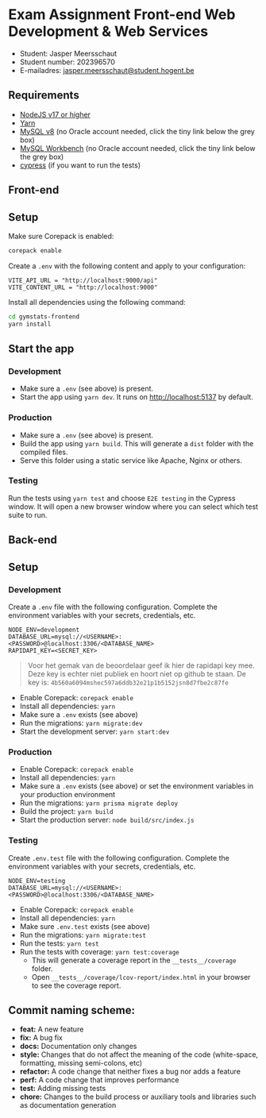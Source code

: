 # Exam Assignment Front-end Web Development & Web Services

- Student: Jasper Meersschaut
- Student number: 202396570
- E-mailadres: [jasper.meersschaut@student.hogent.be](mailto:jasper.meersschaut@student.hogent.be)

## Requirements

- [NodeJS v17 or higher](https://nodejs.org/)
- [Yarn](https://yarnpkg.com/)
- [MySQL v8](https://dev.mysql.com/downloads/windows/installer/8.0.html) (no Oracle account needed, click the tiny link below the grey box)
- [MySQL Workbench](https://dev.mysql.com/downloads/workbench/) (no Oracle account needed, click the tiny link below the grey box)
- [cypress](https://www.cypress.io/) (if you want to run the tests)

## Front-end
## Setup
Make sure Corepack is enabled:

```bash
corepack enable
```

Create a `.env` with the following content and apply to your configuration:

```dotenv
VITE_API_URL = "http://localhost:9000/api"
VITE_CONTENT_URL = "http://localhost:9000"
```

Install all dependencies using the following command:
```bash
cd gymstats-frontend
yarn install
```

## Start the app

### Development
- Make sure a `.env` (see above) is present.
- Start the app using `yarn dev`. It runs on <http://localhost:5137> by default.

### Production
- Make sure a `.env` (see above) is present.
- Build the app using `yarn build`. This will generate a `dist` folder with the compiled files.
- Serve this folder using a static service like Apache, Nginx or others.

### Testing
Run the tests using `yarn test` and choose `E2E testing` in the Cypress window. It will open a new browser window where you can select which test suite to run.

## Back-end

## Setup
### Development
Create a `.env`  file with the following configuration.
Complete the environment variables with your secrets, credentials, etc.

```
NODE_ENV=development
DATABASE_URL=mysql://<USERNAME>:<PASSWORD>@localhost:3306/<DATABASE_NAME>
RAPIDAPI_KEY=<SECRET_KEY>
```

> Voor het gemak van de beoordelaar geef ik hier de rapidapi key mee. Deze key is echter niet publiek en hoort niet op github te staan.
> De key is: `4b560a6094mshec597a6ddb32e21p1b5152jsn8d7fbe2c87fe`

- Enable Corepack: `corepack enable`
- Install all dependencies: `yarn`
- Make sure a `.env` exists (see above)
- Run the migrations: `yarn migrate:dev`
- Start the development server: `yarn start:dev`

### Production

- Enable Corepack: `corepack enable`
- Install all dependencies: `yarn`
- Make sure a `.env` exists (see above) or set the environment variables in your production environment
- Run the migrations: `yarn prisma migrate deploy`
- Build the project: `yarn build`
- Start the production server: `node build/src/index.js`

### Testing
Create `.env.test` file with the following configuration.
Complete the environment variables with your secrets, credentials, etc.

```
NODE_ENV=testing
DATABASE_URL=mysql://<USERNAME>:<PASSWORD>@localhost:3306/<DATABASE_NAME>
```
- Enable Corepack: `corepack enable`
- Install all dependencies: `yarn`
- Make sure `.env.test` exists (see above)
- Run the migrations: `yarn migrate:test`
- Run the tests: `yarn test`
- Run the tests with coverage: `yarn test:coverage`
  - This will generate a coverage report in the `__tests__/coverage` folder.
  - Open `__tests__/coverage/lcov-report/index.html` in your browser to see the coverage report.

## Commit naming scheme:
- **feat:** A new feature
- **fix:** A bug fix
- **docs:** Documentation only changes
- **style:** Changes that do not affect the meaning of the code (white-space, formatting, missing semi-colons, etc)
- **refactor:** A code change that neither fixes a bug nor adds a feature
- **perf:** A code change that improves performance
- **test:** Adding missing tests
- **chore:** Changes to the build process or auxiliary tools and libraries such as documentation generation